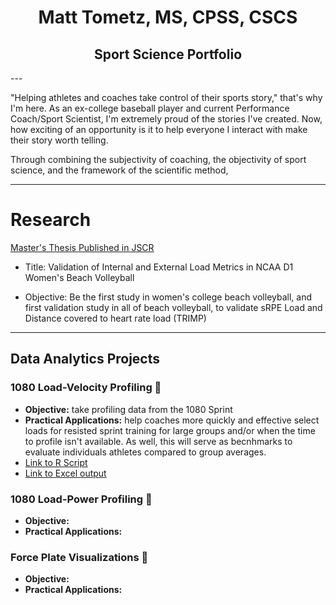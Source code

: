 <h1 align="center">Matt Tometz, MS, CPSS, CSCS</h1>
<h2 align="center">Sport Science Portfolio</h2>
---

"Helping athletes and coaches take control of their sports story," that's why I'm here. As an ex-college baseball player and current Performance Coach/Sport Scientist, I'm extremely proud of the stories I've created. Now, how exciting of an opportunity is it to help everyone I interact with make their story worth telling.

Through combining the subjectivity of coaching, the objectivity of sport science, and the framework of the scientific method, 

---

# Research

[Master's Thesis Published in JSCR](https://journals.lww.com/nsca-jscr/fulltext/2022/08000/validation_of_internal_and_external_load_metrics.23.aspx)

- Title: Validation of Internal and External Load Metrics in NCAA D1 Women's Beach Volleyball

- Objective: Be the first study in women's college beach volleyball, and first validation study in all of beach volleyball, to validate sRPE Load and Distance covered to heart rate load (TRIMP)

---

## Data Analytics Projects
### 1080 Load-Velocity Profiling 👟
- **Objective:** take profiling data from the 1080 Sprint
- **Practical Applications:** help coaches more quickly and effective select loads for resisted sprint training for large groups and/or when the time to profile isn't available. As well, this will serve as becnhmarks to evaluate individuals athletes compared to group averages.
- [Link to R Script](https://github.com/matttometz/Matt-Tometz-Sport-Science-Portfolio/blob/main/LVP_1080_r_script.R)
- [Link to Excel output](https://github.com/matttometz/Matt-Tometz-Sport-Science-Portfolio/blob/main/LVP_group_averages.csv)

### 1080 Load-Power Profiling 💪
- **Objective:**
- **Practical Applications:**
    
### Force Plate Visualizations 🐰
- **Objective:**
- **Practical Applications:**
